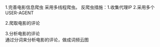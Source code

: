 1.完善电影信息爬虫
	采用多线程爬虫。
	反爬虫措施：1.收集代理IP
			   2.采用多个USER-AGENT

2.爬取电影的评论


3.分析电影的评论 	
	通过分词来分析电影的评论，做成词频云图